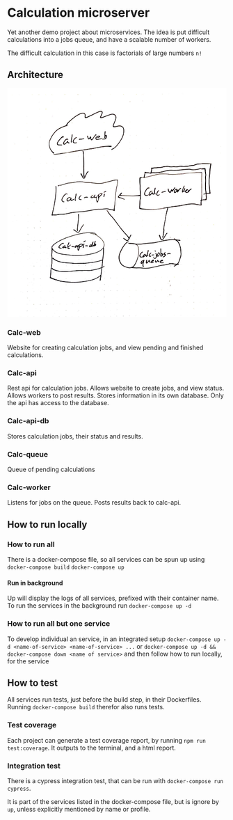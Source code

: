 # Calculation microserver

Yet another demo project about microservices. The idea is put difficult calculations into a jobs queue, and have a scalable number of workers.

The difficult calculation in this case is factorials of large numbers `n!`

## Architecture

![Architecture diagram](/calc-microservice-architecture.jpg)

### Calc-web

Website for creating calculation jobs, and view pending and finished calculations.

### Calc-api

Rest api for calculation jobs. Allows website to create jobs, and view status. Allows workers to post results. Stores information in its own database. Only the api has access to the database.

### Calc-api-db

Stores calculation jobs, their status and results.

### Calc-queue

Queue of pending calculations

### Calc-worker

Listens for jobs on the queue. Posts results back to calc-api.

## How to run locally

### How to run all

There is a docker-compose file, so all services can be spun up using
`docker-compose build`
`docker-compose up`

#### Run in background

Up will display the logs of all services, prefixed with their container name. To run the services in the background run `docker-compose up -d`

### How to run all but one service

To develop individual an service, in an integrated setup `docker-compose up -d <name-of-service> <name-of-service> ...` or `docker-compose up -d && docker-compose down <name of service>`
and then follow how to run locally, for the service

## How to test

All services run tests, just before the build step, in their Dockerfiles. Running `docker-compose build` therefor also runs tests.

### Test coverage

Each project can generate a test coverage report, by running `npm run test:coverage`. It outputs to the terminal, and a html report.

### Integration test

There is a cypress integration test, that can be run with `docker-compose run cypress`. 

It is part of the services listed in the docker-compose file, but is ignore by `up`, unless explicitly mentioned by name or profile.
